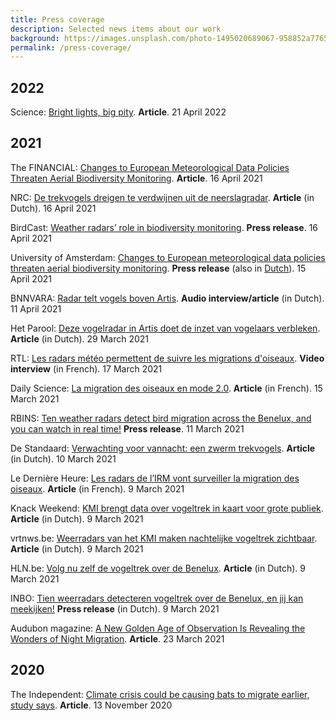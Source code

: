 ```yaml
---
title: Press coverage
description: Selected news items about our work
background: https://images.unsplash.com/photo-1495020689067-958852a7765e?ixid=MXwxMjA3fDB8MHxwaG90by1wYWdlfHx8fGVufDB8fHw%3D&ixlib=rb-1.2.1&auto=format&fit=crop&w=1000
permalink: /press-coverage/
---
```


## 2022

Science: [Bright lights, big pity](https://www.science.org/content/article/radar-powered-forecasts-save-birds-deadly-city-lights). **Article**. 21 April 2022

## 2021

The FINANCIAL: [Changes to European Meteorological Data Policies Threaten Aerial Biodiversity Monitoring](https://finchannel.com/world/80593-changes-to-european-meteorological-data-policies-threaten-aerial-biodiversity-monitoring). **Article**. 16 April 2021

NRC: [De trekvogels dreigen te verdwijnen uit de neerslagradar](https://www.nrc.nl/nieuws/2021/04/16/de-trekvogels-dreigen-te-verdwijnen-uit-de-neerslagradar-a4040097). **Article** (in Dutch). 16 April 2021

BirdCast: [Weather radars’ role in biodiversity monitoring](https://birdcast.info/news/weather-radars-role-in-biodiversity-monitoring/). **Press release**. 16 April 2021

University of Amsterdam: [Changes to European meteorological data policies threaten aerial biodiversity monitoring](https://www.uva.nl/en/shared-content/faculteiten/en/faculteit-der-natuurwetenschappen-wiskunde-en-informatica/news/2021/04/changes-to-european-meteorological-data-policies-threaten-aerial-biodiversity-monitoring.html). **Press release** (also in [Dutch](https://www.uva.nl/shared-content/faculteiten/nl/faculteit-der-natuurwetenschappen-wiskunde-en-informatica/nieuws/2021/04/veranderingen-in-het-europese-meteorologische-gegevensbeleid-vormen-een-bedreiging-voor-de-monitoring-van-de-biodiversiteit-in-de-lucht.html)). 15 April 2021

BNNVARA: [Radar telt vogels boven Artis](https://www.bnnvara.nl/vroegevogels/artikelen/radar-telt-vogels). **Audio interview/article** (in Dutch). 11 April 2021

Het Parool: [Deze vogelradar in Artis doet de inzet van vogelaars verbleken](https://www.parool.nl/amsterdam/deze-vogel-radar-in-artis-doet-de-inzet-van-vogelaars-verbleken~b682cbfe/). **Article** (in Dutch). 29 March 2021

RTL: [Les radars météo permettent de suivre les migrations d'oiseaux](https://www.rtl.be/info/video/775413.aspx). **Video interview** (in French). 17 March 2021

Daily Science: [La migration des oiseaux en mode 2.0](https://dailyscience.be/15/03/2021/la-migration-des-oiseaux-en-mode-2-0/). **Article** (in French). 15 March 2021

RBINS: [Ten weather radars detect bird migration across the Benelux, and you can watch in real time!](https://www.naturalsciences.be/en/news/item/20722) **Press release**. 11 March 2021

De Standaard: [Verwachting voor vannacht: een zwerm trekvogels](https://www.standaard.be/cnt/dmf20210309_9816235). **Article** (in Dutch). 10 March 2021

Le Dernière Heure: [Les radars de l’IRM vont surveiller la migration des oiseaux](https://www.dhnet.be/actu/societe/les-radars-de-l-irm-vont-surveiller-la-migration-des-oiseaux-6047a82e7b50a605177d4942). **Article** (in French). 9 March 2021

Knack Weekend: [KMI brengt data over vogeltrek in kaart voor grote publiek](https://weekend.knack.be/lifestyle/reizen/natuur/kmi-brengt-data-over-vogeltrek-in-kaart-voor-grote-publiek/article-normal-1709523.html). **Article** (in Dutch). 9 March 2021

vrtnws.be: [Weerradars van het KMI maken nachtelijke vogeltrek zichtbaar](https://vrtnws.be/p.bDeyXxQ8m). **Article** (in Dutch). 9 March 2021

HLN.be: [Volg nu zelf de vogeltrek over de Benelux](https://www.hln.be/wetenschap-en-planeet/volg-nu-zelf-de-vogeltrek-over-de-benelux~ac214ea7/). **Article** (in Dutch). 9 March 2021

INBO: [Tien weerradars detecteren vogeltrek over de Benelux, en jij kan meekijken!](https://www.vlaanderen.be/inbo/persberichten/tien-weerradars-detecteren-vogeltrek-over-de-benelux-en-jij-kan-meekijken/) **Press release** (in Dutch). 9 March 2021

Audubon magazine: [A New Golden Age of Observation Is Revealing the Wonders of Night Migration](https://www.audubon.org/node/366450). **Article**. 23 March 2021

## 2020

The Independent: [Climate crisis could be causing bats to migrate earlier, study says](https://www.independent.co.uk/climate-change/news/bat-migration-climate-change-us-b1722435.html). **Article**. 13 November 2020
